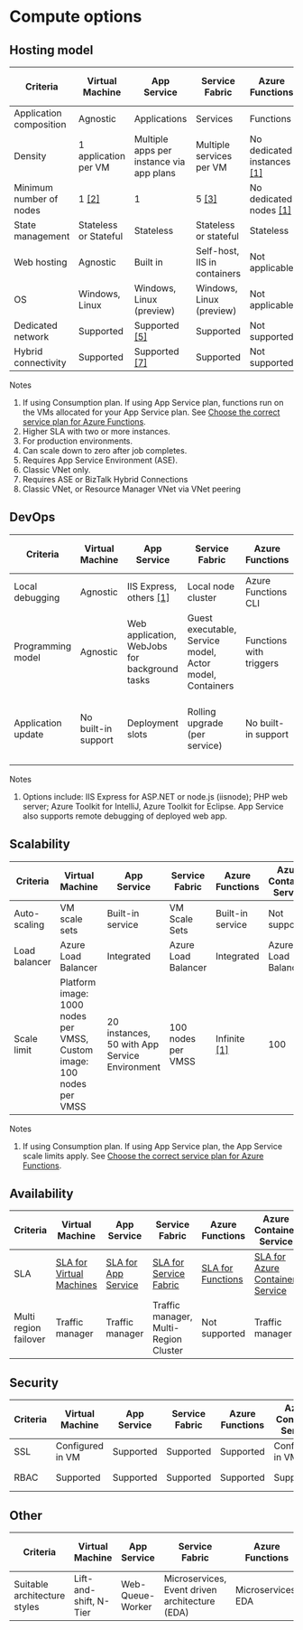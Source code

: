 # Compute options

## Hosting model

| Criteria | Virtual Machine | App Service | Service Fabric | Azure Functions | Azure Container Service | Cloud Services | Azure Batch |
|----------|-----------------|-------------|----------------|-----------------|-------------------------|----------------|-------------|
| Application composition | Agnostic | Applications | Services | Functions | Agnostic | Roles | Scheduled jobs  |
| Density | 1 application per VM | Multiple apps per instance via app plans | Multiple services per VM | No dedicated instances <a href="#note1">[1]</a> | Multiple containers per VM | One role instance per VM | Multiple apps per VM |
| Minimum number of nodes | 1 <a href="#note2">[2]</a>  | 1 | 5 <a href="#note3">[3]</a> | No dedicated nodes <a href="#note1">[1]</a> | 3 | 2 | 1 <a href="#note4">[4]</a> |
| State management | Stateless or Stateful | Stateless | Stateless or stateful | Stateless | Stateless or Stateful | Stateless | Stateless |
| Web hosting | Agnostic | Built in | Self-host, IIS in containers | Not applicable | Agnostic | Built-in (IIS) | No |
| OS | Windows, Linux | Windows, Linux (preview)  | Windows, Linux  (preview) | Not applicable | Windows,  Linux | Windows | Windows, Linux |
| Dedicated network | Supported | Supported <a href="#note5">[5]</a> | Supported | Not supported | Supported | Supported <a href="#note6">[6]</a> | Supported |
| Hybrid connectivity | Supported | Supported <a href="#note1">[7]</a>  | Supported | Not supported | Supported | Supported <a href="#note8">[8]</a> | Supported |

Notes

1. <span id="note1">If using Consumption plan. If using App Service plan, functions run on the VMs allocated for your App Service plan. See [Choose the correct service plan for Azure Functions][function-plans].</a>
2. <span id="note2">Higher SLA with two or more instances.</a>
3. <span id="note3">For production environments.</a>
4. <span id="note4">Can scale down to zero after job completes.</a>
5. <span id="note5">Requires App Service Environment (ASE).</a>
6. <span id="note6">Classic VNet only.</a>
7. <span id="note7">Requires ASE or BizTalk Hybrid Connections</a>
8. <span id="note8">Classic VNet, or Resource Manager VNet via VNet peering</a>

## DevOps

| Criteria | Virtual Machine | App Service | Service Fabric | Azure Functions | Azure Container Service | Cloud Services | Azure Batch |
|----------|-----------------|-------------|----------------|-----------------|-------------------------|----------------|-------------|
| Local debugging | Agnostic | IIS Express, others <a href="#note1b">[1]</a> | Local node cluster | Azure Functions CLI | Local container runtime | Local emulator | Not supported |
| Programming model | Agnostic | Web application, WebJobs for background tasks | Guest executable, Service model, Actor model, Containers | Functions with triggers | Agnostic | Web role, worker role | Command line application |
| Application update | No built-in support | Deployment slots | Rolling upgrade (per service) | No built-in support | Depends on orchestrator. Most support rolling updates | VIP swap or rolling update | Not applicable |

Notes

1. <span id="note1b">Options include: IIS Express for ASP.NET or node.js (iisnode); PHP web server; Azure Toolkit for IntelliJ, Azure Toolkit for Eclipse. App Service also supports remote debugging of deployed web app.</a>


## Scalability

| Criteria | Virtual Machine | App Service | Service Fabric | Azure Functions | Azure Container Service | Cloud Services | Azure Batch |
|----------|-----------------|-------------|----------------|-----------------|-------------------------|----------------|-------------|
| Auto-scaling | VM scale sets | Built-in service | VM Scale Sets | Built-in service | Not supported | Built-in service | N/A |
| Load balancer | Azure Load Balancer | Integrated | Azure Load Balancer | Integrated | Azure Load Balancer | Integrated | Azure Load Balancer |
| Scale limit | Platform image: 1000 nodes per VMSS, Custom image: 100 nodes per VMSS | 20 instances, 50 with App Service Environment | 100 nodes per VMSS | Infinite <a href="#note1c">[1]</a> | 100 | No defined limit, 200 maximum recommended | 20 core limit by default. Contact customer service for increase. |

Notes

1. <span id="note1c">If using Consumption plan. If using App Service plan, the App Service scale limits apply. See [Choose the correct service plan for Azure Functions][function-plans].</a>

## Availability

| Criteria | Virtual Machine | App Service | Service Fabric | Azure Functions | Azure Container Service | Cloud Services | Azure Batch |
|----------|-----------------|-------------|----------------|-----------------|-------------------------|----------------|-------------|
| SLA | [SLA for Virtual Machines][sla-vm] | [SLA for App Service][sla-app-service] | [SLA for Service Fabric][sla-sf] | [SLA for Functions][sla-functions] | [SLA for Azure Container Service][sla-acs] | [SLA for Cloud Services][sla-cloud-service] | [SLA for Azure Batch][sla-batch] |
| Multi region failover | Traffic manager | Traffic manager | Traffic manager, Multi-Region Cluster | Not supported	 | Traffic manager | Traffic manager | Not Supported |

## Security

| Criteria | Virtual Machine | App Service | Service Fabric | Azure Functions | Azure Container Service | Cloud Services | Azure Batch |
|----------|-----------------|-------------|----------------|-----------------|-------------------------|----------------|-------------|
| SSL | Configured in VM | Supported | Supported  | Supported | Configured in VM | Supported | Supported |
| RBAC | Supported | Supported | Supported | Supported | Supported | Not supported | Supported |

## Other

| Criteria | Virtual Machine | App Service | Service Fabric | Azure Functions | Azure Container Service | Cloud Services | Azure Batch |
|----------|-----------------|-------------|----------------|-----------------|-------------------------|----------------|-------------|
| Suitable architecture styles | Lift-and-shift, N-Tier | Web-Queue-Worker | Microservices, Event driven architecture (EDA) | Microservices, EDA | Microservices, EDA | Web-Queue-Worker | Big Compute |




[function-plans]: /azure/azure-functions/functions-scale
[sla-acs]: https://azure.microsoft.com/support/legal/sla/container-service/
[sla-app-service]: https://azure.microsoft.com/support/legal/sla/app-service/
[sla-batch]: https://azure.microsoft.com/support/legal/sla/batch/
[sla-cloud-service]: https://azure.microsoft.com/support/legal/sla/cloud-services/
[sla-functions]: https://azure.microsoft.com/support/legal/sla/functions/
[sla-sf]: https://azure.microsoft.com/support/legal/sla/service-fabric/
[sla-vm]: https://azure.microsoft.com/support/legal/sla/virtual-machines/
